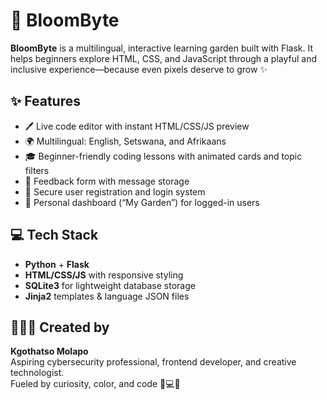 # 🌱 BloomByte

**BloomByte** is a multilingual, interactive learning garden built with Flask. It helps beginners explore HTML, CSS, and JavaScript through a playful and inclusive experience—because even pixels deserve to grow ✨

## ✨ Features

- 🖊️ Live code editor with instant HTML/CSS/JS preview
- 🌍 Multilingual: English, Setswana, and Afrikaans
- 🎓 Beginner-friendly coding lessons with animated cards and topic filters
- 💌 Feedback form with message storage
- 🔐 Secure user registration and login system
- 🌿 Personal dashboard (“My Garden”) for logged-in users

## 💻 Tech Stack

- **Python** + **Flask**
- **HTML/CSS/JS** with responsive styling
- **SQLite3** for lightweight database storage
- **Jinja2** templates & language JSON files

## 👩🏽‍💻 Created by

**Kgothatso Molapo**  
Aspiring cybersecurity professional, frontend developer, and creative technologist.  
Fueled by curiosity, color, and code 🌱💻🎨  
